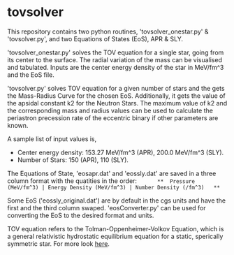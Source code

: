 # tovsolver

This repository contains two python routines, 'tovsolver_onestar.py' & 'tovsolver.py',  and two Equations of States (EoS), APR & SLY.

'tovsolver_onestar.py' solves the TOV equation for a single star, going from its center to the surface. The radial variation of the mass can be visualised and tabulated. Inputs are the center energy density of the star in MeV/fm^3 and the EoS file. 

'tovsolver.py' solves TOV equation for a given number of stars and the gets the Mass-Radius Curve for the chosen EoS. Additionally, it gets the value of the apsidal constant k2 for the Neutron Stars. The maximum value of k2 and the corresponding mass and radius values can be used to calculate the periastron precession rate of the eccentric binary if other parameters are known.

A sample list of input values is, 
- Center energy density: 153.27 MeV/fm^3 (APR), 200.0 MeV/fm^3 (SLY).
- Number of Stars: 150 (APR), 110 (SLY).

The Equations of State, 'eosapr.dat' and 'eossly.dat' are saved in a three column format with the quatities in the order:
                 ```       **  Pressure (MeV/fm^3) | Energy Density (MeV/fm^3) | Number Density (/fm^3)   **   ```

Some EoS ('eossly_original.dat') are by default in the cgs units and have the first and the third column swaped. 'eosConverter.py' can be used for converting the EoS to the desired format and units.

TOV equation refers to the Tolman-Oppenheimer-Volkov Equation, which is a general relativistic hydrostatic equilibrium equation for a static, sperically symmetric star. For more look [here](https://www.wikiwand.com/en/Tolman%E2%80%93Oppenheimer%E2%80%93Volkoff_equation).

<!--- See Garg & Manjari 2019 for more details. --->
